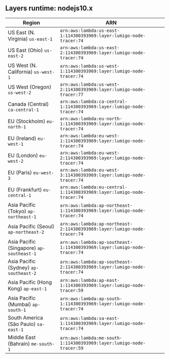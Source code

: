 Layers runtime: nodejs10.x
----
| Region | ARN |
| --- | --- |
|US East (N. Virginia)  `us-east-1`|`arn:aws:lambda:us-east-1:114300393969:layer:lumigo-node-tracer:74`|
|US East (Ohio)  `us-east-2`|`arn:aws:lambda:us-east-2:114300393969:layer:lumigo-node-tracer:74`|
|US West (N. California)  `us-west-1`|`arn:aws:lambda:us-west-1:114300393969:layer:lumigo-node-tracer:74`|
|US West (Oregon)  `us-west-2`|`arn:aws:lambda:us-west-2:114300393969:layer:lumigo-node-tracer:77`|
|Canada (Central)  `ca-central-1`|`arn:aws:lambda:ca-central-1:114300393969:layer:lumigo-node-tracer:74`|
|EU (Stockholm)  `eu-north-1`|`arn:aws:lambda:eu-north-1:114300393969:layer:lumigo-node-tracer:74`|
|EU (Ireland)  `eu-west-1`|`arn:aws:lambda:eu-west-1:114300393969:layer:lumigo-node-tracer:74`|
|EU (London)  `eu-west-2`|`arn:aws:lambda:eu-west-2:114300393969:layer:lumigo-node-tracer:74`|
|EU (Paris)  `eu-west-3`|`arn:aws:lambda:eu-west-3:114300393969:layer:lumigo-node-tracer:74`|
|EU (Frankfurt)  `eu-central-1`|`arn:aws:lambda:eu-central-1:114300393969:layer:lumigo-node-tracer:74`|
|Asia Pacific (Tokyo)  `ap-northeast-1`|`arn:aws:lambda:ap-northeast-1:114300393969:layer:lumigo-node-tracer:74`|
|Asia Pacific (Seoul)  `ap-northeast-2`|`arn:aws:lambda:ap-northeast-2:114300393969:layer:lumigo-node-tracer:74`|
|Asia Pacific (Singapore)  `ap-southeast-1`|`arn:aws:lambda:ap-southeast-1:114300393969:layer:lumigo-node-tracer:74`|
|Asia Pacific (Sydney)  `ap-southeast-2`|`arn:aws:lambda:ap-southeast-2:114300393969:layer:lumigo-node-tracer:74`|
|Asia Pacific (Hong Kong)  `ap-east-1`|`arn:aws:lambda:ap-east-1:114300393969:layer:lumigo-node-tracer:59`|
|Asia Pacific (Mumbai)  `ap-south-1`|`arn:aws:lambda:ap-south-1:114300393969:layer:lumigo-node-tracer:74`|
|South America (São Paulo)  `sa-east-1`|`arn:aws:lambda:sa-east-1:114300393969:layer:lumigo-node-tracer:74`|
|Middle East (Bahrain)  `me-south-1`|`arn:aws:lambda:me-south-1:114300393969:layer:lumigo-node-tracer:59`|

